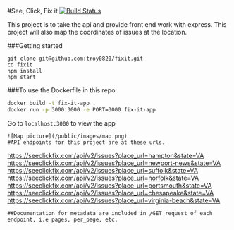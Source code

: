 #See, Click, Fix it [![Build Status](https://travis-ci.org/troy0820/fixit.svg)](https://travis-ci.org/troy0820/fixit)

This project is to take the api and provide front end work with express.
This project will also map the coordinates of issues at the location.

###Getting started
```
git clone git@github.com:troy0820/fixit.git
cd fixit
npm install
npm start
```

###To use the Dockerfile in this repo:
```bash
docker build -t fix-it-app .
docker run -p 3000:3000 -e PORT=3000 fix-it-app
```
Go to `localhost:3000` to view the app

```
![Map picture](/public/images/map.png)
#API endpoints for this project are at these urls.
```
https://seeclickfix.com/api/v2/issues?place_url=hampton&state=VA
https://seeclickfix.com/api/v2/issues?place_url=newport-news&state=VA
https://seeclickfix.com/api/v2/issues?place_url=suffolk&state=VA
https://seeclickfix.com/api/v2/issues?place_url=norfolk&state=VA
https://seeclickfix.com/api/v2/issues?place_url=portsmouth&state=VA
https://seeclickfix.com/api/v2/issues?place_url=chesapeake&state=VA
https://seeclickfix.com/api/v2/issues?place_url=virginia-beach&state=VA
```
##Documentation for metadata are included in /GET request of each endpoint, i.e pages, per_page, etc.
